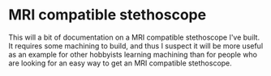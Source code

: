 # MRI compatible stethoscope

This will a bit of documentation on a MRI compatible stethoscope I've built.
It requires some machining to build, and thus I suspect it will be more useful
as an example for other hobbyists learning machining than for people who are
looking for an easy way to get an MRI compatible stethoscope.
